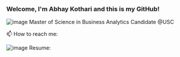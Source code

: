 ### Welcome, I'm Abhay Kothari and this is my GitHub!
![image](https://github.com/abhayk23/abhayk23/assets/87490822/f08bc61f-d767-4ed3-b1f6-327078458a07)
Master of Science in Business Analytics Candidate @USC

📫 How to reach me:

![image](https://github.com/abhayk23/abhayk23/assets/87490822/1568e615-01bd-4687-ab8d-98f94c2e9e7a) Resume: 

<!--
**abhayk23/abhayk23** is a ✨ _special_ ✨ repository because its `README.md` (this file) appears on your GitHub profile.

Here are some ideas to get you started:

- 🔭 I’m currently working on ...
- 🌱 I’m currently learning ...
- 👯 I’m looking to collaborate on ...
- 🤔 I’m looking for help with ...
- 💬 Ask me about ...
- 📫 How to reach me: ...
- 😄 Pronouns: ...
- ⚡ Fun fact: ...
-->
